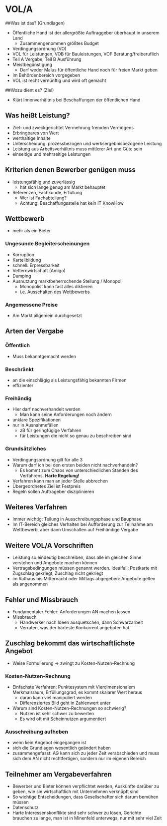 # VOL/A
##Was ist das? (Grundlagen) 
* Öffentliche Hand ist der allergrößte Auftraggeber überhaupt in unserem Land
    * Zusammengenommen größtes Budget
* Verdingungsordnung (VO)
* VOL für Leistungen, VOB für Bauleistungen, VOF Beratung/freiberuflich
* Teil A Vergabe, Teil B Ausführung
* Meistbegünstigung
    * Darf weder Malus für öffentliche Hand noch für freien Markt geben
* Im Behördenbereich vorgegeben
* VOL ist recht vernünftig und wird oft gemacht

##Wozu dient es? (Ziel) 
* Klärt Innenverhältnis bei Beschaffungen der öffentlichen Hand

## Was heißt Leistung?
* Ziel- und zweckgerichtet Vermehrung fremden Vermögens
* Erbringbares von Wert
* werthaltige Inhalte
* Unterscheidung: prozessbezogen und werksergebnisbezogene Leistung
* Leistung aus Arbeitsverhältnis muss mittlerer Art und Güte sein
* einseitige und mehrseitige Leistungen

## Kriterien denen Bewerber genügen muss
* leistungsfähig und zuverlässig
    * hat sich lange genug am Markt behauptet
* Referenzen, Fachkunde, Erfüllung
    * Wer ist Fachabteilung?
    * Achtung: Beschaffungsstelle hat kein IT KnowHow

## Wettbewerb
* mehr als ein Bieter

### Ungesunde Begleiterscheinungen
* Korruption
* Kartellbildung
* schnell: Erpressbarkeit
* Vetternwirtschaft (Amigo)
* Dumping
* Ausnutzung marktbeherrschende Stellung / Monopol
    * Monopolist kann fast alles diktieren
    * i.e. Ausschalten des Wettbewerbs
### Angemessene Preise
* Am Markt allgemein durchgesetzt

## **Arten der Vergabe**
### Öffentlich
* Muss bekanntgemacht werden

### Beschränkt
* an die einschlägig als Leistungsfähig bekannten Firmen
* effizienter

### Freihändig
* Hier darf nachverhandelt werden
    * Man kann seine Anforderungen noch ändern
* unklare Spezifikationen
* nur in Ausnahmefällen
    * zB für geringfügige Verfahren
    * für Leistungen die nicht so genau zu beschreiben sind

### Grundsätzliches
* Verdingungsordnung gilt für alle 3
* Warum darf ich bei den ersten beiden nicht nachverhandeln?
    * Es kommt zum Chaos von unterschiedlichen Ständen des Verfahrens. **Harte Regelung!**
* Verfahren kann man an jeder Stelle abbrechen
* Übergeordnetes Ziel ist Festpreis
* Regeln sollen Auftrageber disziplinieren

## Weiteres Verfahren
* Immer wichtig: Teilung in Ausschreibungsphase und Bauphase
* Im IT-Bereich gleiches Verhalten bei Aufforderung zur Teilnahme am Wettbewerb, aber dann Umschalten auf Freihändige Vergabe

## Weitere VOL/A Vorschriften
* Leistung so eindeutig beschreiben, dass alle im gleichen Sinne verstehen und Angebote machen können
* Vertragsbedingungen müssen genannt werden. Idealfall: Postkarte mit Zugschlag gekriegt, Zuschlag nicht gekriegt
* im Rathaus bis Mitternacht oder Mittags abgegeben: Angebote gelten als angenommen

## Fehler und Missbrauch
* Fundamentaler Fehler: Anforderungen AN machen lassen
* Missbrauch
    * Handwerker nach Ideen ausquetschen, dann Schwarzarbeit
    * Verraten, was der härteste Konkurrent angeboten hat

## Zuschlag bekommt das wirtschaftlichste Angebot
* Weise Formulierung -> zwingt zu Kosten-Nutzen-Rechnung

### Kosten-Nutzen-Rechnung
* Einfachste Verfahren: Punktesystem mit Vierdimensionalem Merkmalsraum, Erfüllungsgrad, es kommt skalarer Wert heraus
    * daran kann viel manipuliert werden
    * Differenziertes Bild geht in Zahlenwert unter
* Warum sind Kosten-Nutzen-Rechnungen so schwierig?
    * Nutzen ist sehr schwer zu bewerten
    * Es wird oft mit Scheinnutzen argumentiert

### Ausschreibung aufheben
* wenn kein Angebot eingegangen ist
* sich die Grundlagen wesentlich geändert haben
* zusammengefasst: AG kann sich zu jeder Zeit verabschieden und muss sich dem AN nicht rechtfertigen, sondern nur im eigenen Bereich

## Teilnehmer am Vergabeverfahren
* Bewerber und Bieter können verpflichtet werden, Auskünfte darüber zu geben, wie sie wirtschaftlich mit Unternehmen verknüpft sind
* So wichtige Entscheidungen, dass Gesellschafter sich darum bemühen müssen
* Datenschutz
* Harte Interessenskonflikte sind sehr schwer zu lösen, Gerichte brauchen zu lange, man ist in Minenfeld unterwegs, nur mit sehr viel Zeit